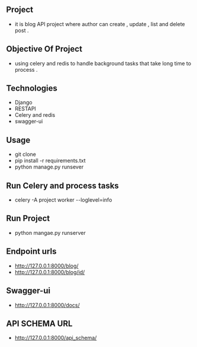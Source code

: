 ## Project
 
 - it is blog API project where author can create , update , list and delete post .

 ## Objective Of Project 
 
 - using celery and redis to handle background tasks that take long time to process .
 

## Technologies 
 
 - Django
 - RESTAPI
 - Celery and redis
 - swagger-ui

## Usage

 - git clone 
 - pip install -r requirements.txt
 - python manage.py runsever

## Run Celery and process tasks

 - celery -A project worker --loglevel=info  

## Run Project

 - python mangae.py runserver 


## Endpoint urls

 - http://127.0.0.1:8000/blog/
 - http://127.0.0.1:8000/blog/id/

## Swagger-ui
- http://127.0.0.1:8000/docs/

## API SCHEMA URL
- http://127.0.0.1:8000/api_schema/